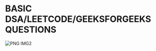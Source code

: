 # BASIC DSA/LEETCODE/GEEKSFORGEEKS QUESTIONS


![PNG IMG2](https://user-images.githubusercontent.com/90249481/210352781-650046fe-20bf-4d44-acaf-e00f8f668bad.png)
